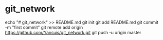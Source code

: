 # git_network
echo "# git_network" >> README.md
git init
git add README.md
git commit -m "first commit"
git remote add origin https://github.com/Yansuis/git_network.git
git push -u origin master
